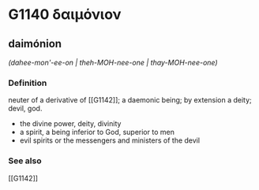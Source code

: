 # G1140 δαιμόνιον

## daimónion

_(dahee-mon'-ee-on | theh-MOH-nee-one | thay-MOH-nee-one)_

### Definition

neuter of a derivative of [[G1142]]; a daemonic being; by extension a deity; devil, god.

- the divine power, deity, divinity
- a spirit, a being inferior to God, superior to men
- evil spirits or the messengers and ministers of the devil

### See also

[[G1142]]

